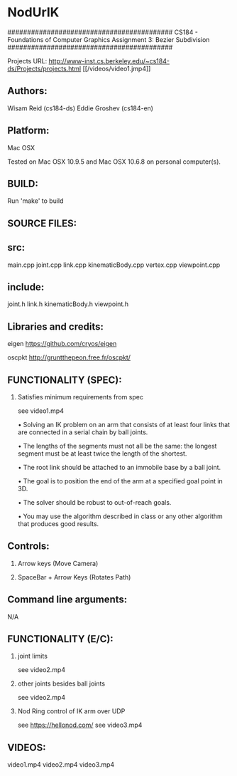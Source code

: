 NodUrIK
=======
##########################################
CS184 - Foundations of Computer Graphics
Assignment 3: Bezier Subdivision
##########################################

Projects URL: http://www-inst.cs.berkeley.edu/~cs184-ds/Projects/projects.html
[[/videos/video1.jmp4]]

Authors:
----------
Wisam Reid (cs184-ds)
Eddie Groshev (cs184-en)

Platform:
-----------
Mac OSX

Tested on Mac OSX 10.9.5 and Mac OSX 10.6.8 on personal computer(s).

BUILD:
--------
Run 'make' to build

SOURCE FILES:
---------------
src:
---
main.cpp
joint.cpp
link.cpp
kinematicBody.cpp
vertex.cpp
viewpoint.cpp


include:
-------
joint.h
link.h
kinematicBody.h
viewpoint.h

Libraries and credits:
------------------------
eigen
https://github.com/cryos/eigen

oscpkt
http://gruntthepeon.free.fr/oscpkt/

FUNCTIONALITY (SPEC):
-----------------------

1) Satisfies minimum requirements from spec

    see video1.mp4
    
    •	Solving an IK problem on an arm that consists of at least four links that are connected in a serial chain by ball joints. 

    •	The lengths of the segments must not all be the same: the longest segment must be at least twice the length of the shortest. 

    •	The root link should be attached to an immobile base by a ball joint. 

    •	The goal is to position the end of the arm at a specified goal point in 3D. 

    •	The solver should be robust to out-of-reach goals. 

    •	You may use the algorithm described in class or any other algorithm that produces good results. 

Controls:
--------

1) Arrow keys (Move Camera)

2) SpaceBar + Arrow Keys (Rotates Path)


Command line arguments:
----------------------

N/A


FUNCTIONALITY (E/C):
----------------------

1) joint limits 

    see video2.mp4


2) other joints besides ball joints 

    see video2.mp4

3) Nod Ring control of IK arm over UDP

    see https://hellonod.com/
    see video3.mp4



VIDEOS:
---------

video1.mp4
video2.mp4
video3.mp4

